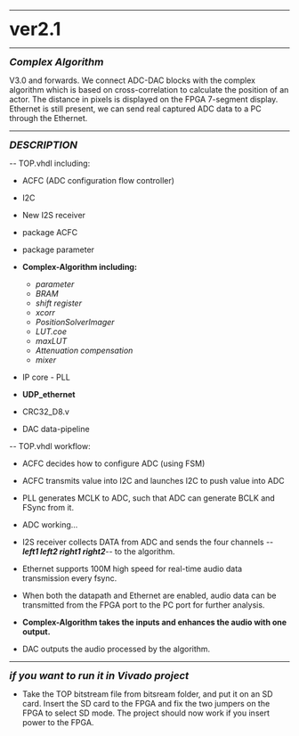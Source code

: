 ---------------------------

 <font size=6.1>**ver2.1**</font>

---

<font size=4>***Complex Algorithm***</font>

V3.0 and forwards. We connect ADC-DAC blocks with the complex algorithm which is based on cross-correlation to calculate the position of an actor.
The distance in pixels is displayed on the FPGA 7-segment display. Ethernet is still present, we can send real captured ADC data to a PC through the Ethernet. 

------

<font size=4>***DESCRIPTION***</font>



-- TOP.vhdl including:

- ACFC (ADC configuration flow controller)
- I2C
- New I2S receiver
- package ACFC
- package parameter
- **Complex-Algorithm including:**
  - _parameter_
  - _BRAM_
  - _shift register_
  - _xcorr_
  - _PositionSolverImager_
  - _LUT.coe_
  - _maxLUT_
  - _Attenuation compensation_
  - _mixer_

- IP core - PLL
- **UDP_ethernet**
- CRC32_D8.v 
- DAC data-pipeline



-- TOP.vhdl workflow:

- ACFC decides how to configure ADC (using FSM)

- ACFC transmits value into I2C and launches I2C to push value into ADC

- PLL generates MCLK to ADC, such that ADC can generate BCLK and FSync from it.

- ADC working...

- I2S receiver collects DATA from ADC and sends the four channels -- ***left1 left2 right1 right2***-- to the algorithm.

- Ethernet supports 100M high speed for real-time audio data transmission every fsync.

- When both the datapath and Ethernet are enabled, audio data can be transmitted from the FPGA port to the PC port for further analysis.

- **Complex-Algorithm takes the inputs and enhances the audio with one output.**

- DAC outputs the audio processed by the algorithm.

  
-----

<font size=4>***if you want to run it in Vivado project***</font>

- Take the TOP bitstream file from bitsream folder, and put it on an SD card. Insert the SD card to the FPGA and fix the two jumpers on the FPGA to select SD mode. The project should now work if you insert power to the FPGA.